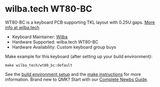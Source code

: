 # wilba.tech WT80-BC

WT80-BC is a keyboard PCB supporting TKL layout with 0.25U gaps. [More info at wilba.tech](https://wilba.tech/)

* Keyboard Maintainer: [Wilba](https://github.com/wilba)
* Hardware Supported: wilba.tech WT80-BC
* Hardware Availability: Custom keyboard group buys

Make example for this keyboard (after setting up your build environment):

    make wilba_tech/wt80_bc:default

See the [build environment setup](https://docs.qmk.fm/#/getting_started_build_tools) and the [make instructions](https://docs.qmk.fm/#/getting_started_make_guide) for more information. Brand new to QMK? Start with our [Complete Newbs Guide](https://docs.qmk.fm/#/newbs).
